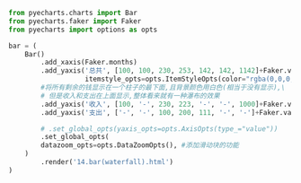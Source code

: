 
<BlogInfo id="614" title="27.柱状图waterfall图" author="白日梦想猿" pv=0 read_times=0 pre_cost_time="0分39秒" category="pyecharts学习" tag_list="['pyecharts学习']" create_time="2021.01.21 14:59:36" update_time="2021.01.21 15:15:58" />

```python
from pyecharts.charts import Bar
from pyecharts.faker import Faker
from pyecharts import options as opts

bar = (
    Bar()
        .add_xaxis(Faker.months)
        .add_yaxis('总共', [100, 100, 230, 253, 142, 142, 1142]+Faker.values(), stack='收入支出',
                   itemstyle_opts=opts.ItemStyleOpts(color="rgba(0,0,0,0)"), )
        #将所有剩余的钱显示在一个柱子的最下面,且背景颜色用白色(相当于没有显示),\
        # 但是收入和支出在上面显示,整体看来就有一种瀑布的效果
        .add_yaxis('收入', [100, '-', 230, 223, '-', '-', 1000]+Faker.values(), stack='收入支出')
        .add_yaxis('支出', ['-', '-', 100, 200, 111, '-', '-']+Faker.values(), stack='收入支出')

        # .set_global_opts(yaxis_opts=opts.AxisOpts(type_="value"))
        .set_global_opts(
        datazoom_opts=opts.DataZoomOpts(), #添加滑动块的功能
    )
        .render('14.bar(waterfall).html')
)

```
